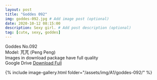 ```yaml
---
layout: post
title: "Goddes 092"
img: goddes-092.jpg # Add image post (optional)
date: 2020-10-12 08:15:00
description: Sexy girl. # Add post description (optional)
tag: [cute, sexy, goddes]
---
```

Goddes No.092  
Model: 芃芃 (Peng Peng)                                              
Images in download package have full quality                    
Google Drive [Download Full](http://gestyy.com/erqp1M)

{% include image-gallery.html folder="/assets/img/A1/goddes-092/" %}
